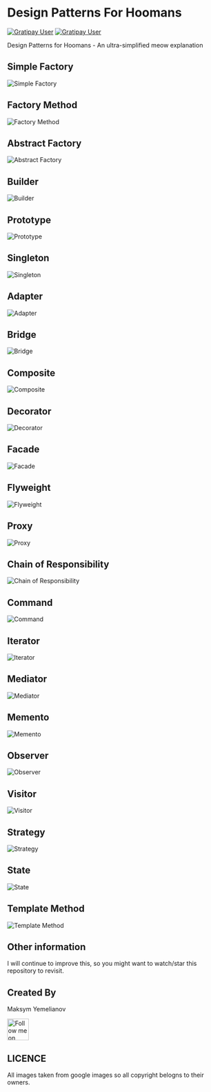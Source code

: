 # Design Patterns For Hoomans
[![Gratipay User](https://img.shields.io/gratipay/user/makmlnv.svg?style=flat-square)]()
[![Gratipay User](https://img.shields.io/badge/meow-meow-brightgreen.svg?style=flat-square)]()

Design Patterns for Hoomans - An ultra-simplified meow explanation




Simple Factory
--------------

![Simple Factory](https://s-media-cache-ak0.pinimg.com/736x/bc/0d/ed/bc0ded93094c5124f364f07852570655.jpg)

Factory Method
--------------

![Factory Method](https://s-media-cache-ak0.pinimg.com/originals/17/b2/7c/17b27cad32a0713048381872dc5bb91d.jpg)

Abstract Factory
----------------

![Abstract Factory](http://zfotos.smugmug.com/photos/216433888_tnEb7-M.jpg)

Builder
---------------

![Builder](http://orig12.deviantart.net/d793/f/2011/350/a/9/bob_cat_the_builder_by_captainscratch-d4jb2cd.jpg)

Prototype
------------

![Prototype](http://www.theonlinecentral.com/wp-content/uploads/2015/08/momma-cats-with-her-cute-mini-me-13.jpg)

Singleton
------------

![Singleton](http://i1.trekearth.com/photos/67146/alonecat.jpg)

Adapter
------------

![Adapter](http://vir4l.com/wp-content/uploads/2011/05/cat_group_pic.jpg)

Bridge
------------

![Bridge](http://www.cats.org.uk/uploads/branches/211/5507692-cat-m.jpg)

Composite
------------

![Composite]()

Decorator
------------

![Decorator](http://lisacall.com/images/2008/12/cat1.jpg)

Facade
------------

![Facade](http://cdn3-www.cattime.com/assets/uploads/2016/03/cats-politics-political-office.jpg)

Flyweight
------------

![Flyweight](https://media.giphy.com/media/cPZLux4Wb50tO/giphy.gif)

Proxy
------------

![Proxy](https://d.justpo.st/media/images/2016/03/12/orange-cat-hugging-another-cat-1457793327.jpg)

Chain of Responsibility
------------

![Chain of Responsibility](https://static1.squarespace.com/static/51baafcae4b06ac3549aa15d/t/55b0adc2e4b028f9ef816548/1437642184108/)

Command
------------

![Command](http://tonsofcats.com/wp-content/uploads/2013/08/Obey-my-command.jpg)

Iterator
------------

![Iterator](http://i.imgur.com/BiiYxNu.jpg)

Mediator
------------

![Mediator](http://images1.tickld.com/live/fb_826124.jpg)

Memento
------------

![Memento](http://files.dogster.com/pix/articles/a7e11fa3c256bdb2a2cd8f4039904c98_1272402064.jpg)

Observer
------------

![Observer](http://2.bp.blogspot.com/-J_p-AfLnNBI/U7pkNTDyJ8I/AAAAAAAAA2A/TGv1Ig6Bhxo/s1600/cat-in-box-14914.jpg)

Visitor
------------

![Visitor](http://oddstuffmagazine.com/wp-content/uploads/2011/10/lionvscat03.jpeg)

Strategy
------------

![Strategy](http://tmstudent.ru/uploads/redactor/2015/12/6de6dba6a97bce1d70e94bf93bffa51b.jpg)

State
------------

![State](http://home.exetel.com.au/fanderson/faid/images/fa054.jpg)

Template Method
------------

![Template Method](https://c7.staticflickr.com/2/1030/1431411478_a4caca635b.jpg)

Other information
------------------
I will continue to improve this, so you might want to watch/star this repository to revisit.

Created By
-------
Maksym Yemelianov

<a href="https://twitter.com/makmlnv">
<img alt="Follow me on Twitter"
src="http://i.imgur.com/Y6YCiG3.png" width="50"/>
</a>

LICENCE
-------------

All images taken from google images so all copyright belogns to their owners.

